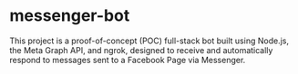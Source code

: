# messenger-bot
This project is a proof-of-concept (POC) full-stack bot built using Node.js, the Meta Graph API, and ngrok, designed to receive and automatically respond to messages sent to a Facebook Page via Messenger.
